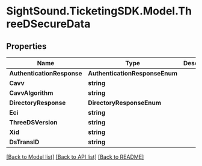 # SightSound.TicketingSDK.Model.ThreeDSecureData

## Properties

Name | Type | Description | Notes
------------ | ------------- | ------------- | -------------
**AuthenticationResponse** | **AuthenticationResponseEnum** |  | [optional] 
**Cavv** | **string** |  | [optional] 
**CavvAlgorithm** | **string** |  | [optional] 
**DirectoryResponse** | **DirectoryResponseEnum** |  | [optional] 
**Eci** | **string** |  | [optional] 
**ThreeDSVersion** | **string** |  | [optional] 
**Xid** | **string** |  | [optional] 
**DsTransID** | **string** |  | [optional] 

[[Back to Model list]](../README.md#documentation-for-models) [[Back to API list]](../README.md#documentation-for-api-endpoints) [[Back to README]](../README.md)

